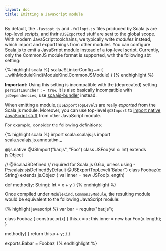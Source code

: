 ```yaml
---
layout: doc
title: Emitting a JavaScript module
---
```


By default, the `-fastopt.js` and `-fullopt.js` files produced by Scala.js are top-level *scripts*, and their `@JSExport`ed stuff are sent to the global scope.
With modern JavaScript toolchains, we typically write *modules* instead, which import and export things from other modules.
You can configure Scala.js to emit a JavaScript module instead of a top-level script.
Currently, only the CommonJS module format is supported, with the following sbt setting:

{% highlight scala %}
scalaJSLinkerConfig ~= { _.withModuleKind(ModuleKind.CommonJSModule) }
{% endhighlight %}

**Important:** Using this setting is incompatible with the (deprecated) setting `persistLauncher := true`.
It is also basically incompatible with `jsDependencies`; use [scalajs-bundler](https://scalacenter.github.io/scalajs-bundler/) instead.

When emitting a module, `@JSExportTopLevel`s are really *exported* from the Scala.js module.
Moreover, you can use top-level `@JSImport` to [import native JavaScript stuff](../interoperability/facade-types.html#import) from other JavaScript module.

For example, consider the following definitions:

{% highlight scala %}
import scala.scalajs.js
import scala.scalajs.js.annotation._

@js.native
@JSImport("bar.js", "Foo")
class JSFoo(val x: Int) extends js.Object

// @ScalaJSDefined // required for Scala.js 0.6.x, unless using -P:scalajs:sjsDefinedByDefault
@JSExportTopLevel("Babar")
class Foobaz(x: String) extends js.Object {
  val inner = new JSFoo(x.length)

  def method(y: String): Int = x + y
}
{% endhighlight %}

Once compiled under `ModuleKind.CommonJSModule`, the resulting module would be equivalent to the following JavaScript module:

{% highlight javascript %}
var bar = require("bar.js");

class Foobaz {
  constructor(x) {
    this.x = x;
    this.inner = new bar.Foo(x.length);
  }

  method(y) {
    return this.x + y;
  }
}

exports.Babar = Foobaz;
{% endhighlight %}
